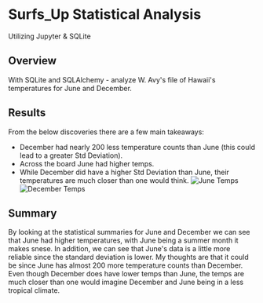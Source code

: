 # Surfs_Up Statistical Analysis
Utilizing Jupyter &amp; SQLite

## Overview
With SQLite and SQLAlchemy - analyze W. Avy's file of Hawaii's temperatures for June and December.

## Results
From the below discoveries there are a few main takeaways:

- December had nearly 200 less temperature counts than June (this could lead to a greater Std Deviation).
- Across the board June had higher temps.
- While December did have a higher Std Deviation than June, their temperatures are much closer than one would think.
![June Temps](https://user-images.githubusercontent.com/71455991/101058218-88952c00-3552-11eb-96c1-a37f7fdfc5d0.PNG)   ![December Temps](https://user-images.githubusercontent.com/71455991/101058250-934fc100-3552-11eb-9ae7-e52e041a9d6b.PNG)

## Summary
By looking at the statistical summaries for June and December we can see that June had higher temperatures, with June being a summer month it makes snese. In addition, we can see that June's data is a little more reliable since the standard deviation is lower.  My thoughts are that it could be since June has almost 200 more temperature counts than December.  Even though December does have lower temps than June, the temps are much closer than one would imagine December and June being in a less tropical climate.
